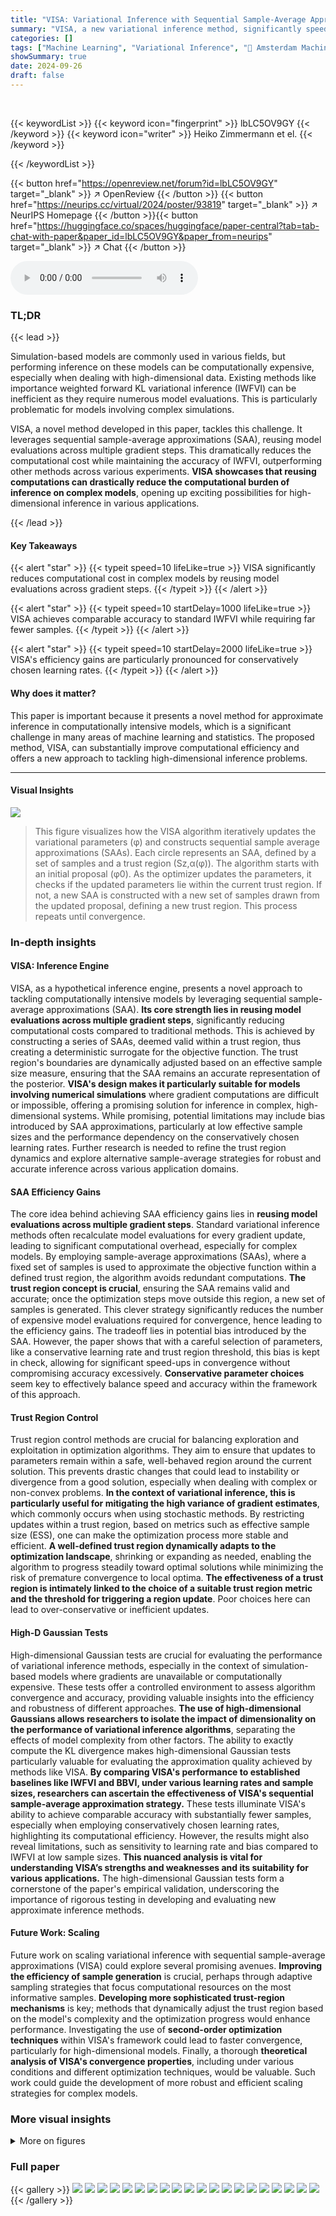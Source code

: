 ```yaml
---
title: "VISA: Variational Inference with Sequential Sample-Average Approximations"
summary: "VISA, a new variational inference method, significantly speeds up approximate inference for complex models by reusing model evaluations across multiple gradient steps, achieving comparable accuracy wi..."
categories: []
tags: ["Machine Learning", "Variational Inference", "🏢 Amsterdam Machine Learning Lab",]
showSummary: true
date: 2024-09-26
draft: false
---
```


<br>

{{< keywordList >}}
{{< keyword icon="fingerprint" >}} lbLC5OV9GY {{< /keyword >}}
{{< keyword icon="writer" >}} Heiko Zimmermann et el. {{< /keyword >}}
 
{{< /keywordList >}}

{{< button href="https://openreview.net/forum?id=lbLC5OV9GY" target="_blank" >}}
↗ OpenReview
{{< /button >}}
{{< button href="https://neurips.cc/virtual/2024/poster/93819" target="_blank" >}}
↗ NeurIPS Homepage
{{< /button >}}{{< button href="https://huggingface.co/spaces/huggingface/paper-central?tab=tab-chat-with-paper&paper_id=lbLC5OV9GY&paper_from=neurips" target="_blank" >}}
↗ Chat
{{< /button >}}



<audio controls>
    <source src="https://ai-paper-reviewer.com/lbLC5OV9GY/podcast.wav" type="audio/wav">
    Your browser does not support the audio element.
</audio>


### TL;DR


{{< lead >}}

Simulation-based models are commonly used in various fields, but performing inference on these models can be computationally expensive, especially when dealing with high-dimensional data. Existing methods like importance weighted forward KL variational inference (IWFVI) can be inefficient as they require numerous model evaluations. This is particularly problematic for models involving complex simulations.



VISA, a novel method developed in this paper, tackles this challenge. It leverages sequential sample-average approximations (SAA), reusing model evaluations across multiple gradient steps. This dramatically reduces the computational cost while maintaining the accuracy of IWFVI, outperforming other methods across various experiments. **VISA showcases that reusing computations can drastically reduce the computational burden of inference on complex models**, opening up exciting possibilities for high-dimensional inference in various applications.

{{< /lead >}}


#### Key Takeaways

{{< alert "star" >}}
{{< typeit speed=10 lifeLike=true >}} VISA significantly reduces computational cost in complex models by reusing model evaluations across gradient steps. {{< /typeit >}}
{{< /alert >}}

{{< alert "star" >}}
{{< typeit speed=10 startDelay=1000 lifeLike=true >}} VISA achieves comparable accuracy to standard IWFVI while requiring far fewer samples. {{< /typeit >}}
{{< /alert >}}

{{< alert "star" >}}
{{< typeit speed=10 startDelay=2000 lifeLike=true >}} VISA's efficiency gains are particularly pronounced for conservatively chosen learning rates. {{< /typeit >}}
{{< /alert >}}

#### Why does it matter?
This paper is important because it presents a novel method for approximate inference in computationally intensive models, which is a significant challenge in many areas of machine learning and statistics. The proposed method, VISA, can substantially improve computational efficiency and offers a new approach to tackling high-dimensional inference problems.

------
#### Visual Insights



![](https://ai-paper-reviewer.com/lbLC5OV9GY/figures_3_1.jpg)

> This figure visualizes how the VISA algorithm iteratively updates the variational parameters (φ) and constructs sequential sample average approximations (SAAs). Each circle represents an SAA, defined by a set of samples and a trust region (Sz,α(φ)). The algorithm starts with an initial proposal (φ0). As the optimizer updates the parameters, it checks if the updated parameters lie within the current trust region. If not, a new SAA is constructed with a new set of samples drawn from the updated proposal, defining a new trust region. This process repeats until convergence.







### In-depth insights


#### VISA: Inference Engine
VISA, as a hypothetical inference engine, presents a novel approach to tackling computationally intensive models by leveraging sequential sample-average approximations (SAA).  **Its core strength lies in reusing model evaluations across multiple gradient steps**, significantly reducing computational costs compared to traditional methods.  This is achieved by constructing a series of SAAs, deemed valid within a trust region, thus creating a deterministic surrogate for the objective function.  The trust region's boundaries are dynamically adjusted based on an effective sample size measure, ensuring that the SAA remains an accurate representation of the posterior.  **VISA's design makes it particularly suitable for models involving numerical simulations** where gradient computations are difficult or impossible, offering a promising solution for inference in complex, high-dimensional systems. While promising, potential limitations may include bias introduced by SAA approximations, particularly at low effective sample sizes and the performance dependency on the conservatively chosen learning rates. Further research is needed to refine the trust region dynamics and explore alternative sample-average strategies for robust and accurate inference across various application domains.

#### SAA Efficiency Gains
The core idea behind achieving SAA efficiency gains lies in **reusing model evaluations across multiple gradient steps**.  Standard variational inference methods often recalculate model evaluations for every gradient update, leading to significant computational overhead, especially for complex models.  By employing sample-average approximations (SAAs), where a fixed set of samples is used to approximate the objective function within a defined trust region, the algorithm avoids redundant computations.  **The trust region concept is crucial**, ensuring the SAA remains valid and accurate; once the optimization steps move outside this region, a new set of samples is generated.  This clever strategy significantly reduces the number of expensive model evaluations required for convergence, hence leading to the efficiency gains. The tradeoff lies in potential bias introduced by the SAA.  However, the paper shows that with a careful selection of parameters, like a conservative learning rate and trust region threshold, this bias is kept in check, allowing for significant speed-ups in convergence without compromising accuracy excessively. **Conservative parameter choices** seem key to effectively balance speed and accuracy within the framework of this approach.

#### Trust Region Control
Trust region control methods are crucial for balancing exploration and exploitation in optimization algorithms.  They aim to ensure that updates to parameters remain within a safe, well-behaved region around the current solution. This prevents drastic changes that could lead to instability or divergence from a good solution, especially when dealing with complex or non-convex problems. **In the context of variational inference, this is particularly useful for mitigating the high variance of gradient estimates**, which commonly occurs when using stochastic methods.  By restricting updates within a trust region, based on metrics such as effective sample size (ESS), one can make the optimization process more stable and efficient.  **A well-defined trust region dynamically adapts to the optimization landscape**, shrinking or expanding as needed, enabling the algorithm to progress steadily toward optimal solutions while minimizing the risk of premature convergence to local optima.  **The effectiveness of a trust region is intimately linked to the choice of a suitable trust region metric and the threshold for triggering a region update**. Poor choices here can lead to over-conservative or inefficient updates.

#### High-D Gaussian Tests
High-dimensional Gaussian tests are crucial for evaluating the performance of variational inference methods, especially in the context of simulation-based models where gradients are unavailable or computationally expensive.  These tests offer a controlled environment to assess algorithm convergence and accuracy, providing valuable insights into the efficiency and robustness of different approaches. **The use of high-dimensional Gaussians allows researchers to isolate the impact of dimensionality on the performance of variational inference algorithms**, separating the effects of model complexity from other factors. The ability to exactly compute the KL divergence makes high-dimensional Gaussian tests particularly valuable for evaluating the approximation quality achieved by methods like VISA.  **By comparing VISA's performance to established baselines like IWFVI and BBVI, under various learning rates and sample sizes, researchers can ascertain the effectiveness of VISA's sequential sample-average approximation strategy.**  These tests illuminate VISA's ability to achieve comparable accuracy with substantially fewer samples, especially when employing conservatively chosen learning rates, highlighting its computational efficiency. However, the results might also reveal limitations, such as sensitivity to learning rate and bias compared to IWFVI at low sample sizes.  **This nuanced analysis is vital for understanding VISA’s strengths and weaknesses and its suitability for various applications.**  The high-dimensional Gaussian tests form a cornerstone of the paper's empirical validation, underscoring the importance of rigorous testing in developing and evaluating new approximate inference methods.

#### Future Work: Scaling
Future work on scaling variational inference with sequential sample-average approximations (VISA) could explore several promising avenues.  **Improving the efficiency of sample generation** is crucial, perhaps through adaptive sampling strategies that focus computational resources on the most informative samples.  **Developing more sophisticated trust-region mechanisms** is key; methods that dynamically adjust the trust region based on the model's complexity and the optimization progress would enhance performance.  Investigating the use of **second-order optimization techniques** within VISA's framework could lead to faster convergence, particularly for high-dimensional models.  Finally, a thorough **theoretical analysis of VISA's convergence properties**, including under various conditions and different optimization techniques, would be valuable.  Such work could guide the development of more robust and efficient scaling strategies for complex models.


### More visual insights

<details>
<summary>More on figures
</summary>


![](https://ai-paper-reviewer.com/lbLC5OV9GY/figures_6_1.jpg)

> This figure compares the convergence speed of VISA and other variational inference methods (IWFVI, BBVI-SF, BBVI-RP) on Gaussian target distributions with diagonal and dense covariance matrices.  It shows how the symmetric KL-divergence decreases over the number of model evaluations for different learning rates and VISA's trust region threshold parameters (α). The results illustrate that VISA significantly outperforms IWFVI and BBVI-SF for smaller learning rates by reusing samples, but can become unstable with higher learning rates.


![](https://ai-paper-reviewer.com/lbLC5OV9GY/figures_7_1.jpg)

> This figure shows the results of applying VISA and IWFVI to the Lotka-Volterra model with different learning rates. The top row displays the training objective as a function of the number of model evaluations, while the bottom row shows the approximate forward KL-divergence.  The results demonstrate that VISA converges faster and achieves comparable accuracy to IWFVI for smaller learning rates, but requires more evaluations for larger learning rates unless a high effective sample size (ESS) threshold is used.


![](https://ai-paper-reviewer.com/lbLC5OV9GY/figures_8_1.jpg)

> This figure presents the results of applying VISA and IWFVI to the Pickover attractor model.  Panel (a) shows the log-joint density approximation improving over the number of model evaluations for VISA and IWFVI. Panel (b) displays the learned variational approximation of the log-joint density in the parameter space. Panels (c) and (d) visualize the resulting Pickover attractor for the ground truth parameters and the average parameters from the variational approximation respectively.


![](https://ai-paper-reviewer.com/lbLC5OV9GY/figures_13_1.jpg)

> This figure compares the convergence speed of VISA against other methods (IWFVI, BBVI-SF, BBVI-RP) for approximating Gaussian distributions with diagonal and dense covariance matrices.  The x-axis represents the number of model evaluations, and the y-axis shows the symmetric KL-divergence, measuring the difference between the approximate and true distributions. The results demonstrate VISA's faster convergence, especially at lower learning rates, due to its sample reuse strategy. However, at higher learning rates, VISA's stability decreases compared to IWFVI.


</details>






### Full paper

{{< gallery >}}
<img src="https://ai-paper-reviewer.com/lbLC5OV9GY/1.png" class="grid-w50 md:grid-w33 xl:grid-w25" />
<img src="https://ai-paper-reviewer.com/lbLC5OV9GY/2.png" class="grid-w50 md:grid-w33 xl:grid-w25" />
<img src="https://ai-paper-reviewer.com/lbLC5OV9GY/3.png" class="grid-w50 md:grid-w33 xl:grid-w25" />
<img src="https://ai-paper-reviewer.com/lbLC5OV9GY/4.png" class="grid-w50 md:grid-w33 xl:grid-w25" />
<img src="https://ai-paper-reviewer.com/lbLC5OV9GY/5.png" class="grid-w50 md:grid-w33 xl:grid-w25" />
<img src="https://ai-paper-reviewer.com/lbLC5OV9GY/6.png" class="grid-w50 md:grid-w33 xl:grid-w25" />
<img src="https://ai-paper-reviewer.com/lbLC5OV9GY/7.png" class="grid-w50 md:grid-w33 xl:grid-w25" />
<img src="https://ai-paper-reviewer.com/lbLC5OV9GY/8.png" class="grid-w50 md:grid-w33 xl:grid-w25" />
<img src="https://ai-paper-reviewer.com/lbLC5OV9GY/9.png" class="grid-w50 md:grid-w33 xl:grid-w25" />
<img src="https://ai-paper-reviewer.com/lbLC5OV9GY/10.png" class="grid-w50 md:grid-w33 xl:grid-w25" />
<img src="https://ai-paper-reviewer.com/lbLC5OV9GY/11.png" class="grid-w50 md:grid-w33 xl:grid-w25" />
<img src="https://ai-paper-reviewer.com/lbLC5OV9GY/12.png" class="grid-w50 md:grid-w33 xl:grid-w25" />
<img src="https://ai-paper-reviewer.com/lbLC5OV9GY/13.png" class="grid-w50 md:grid-w33 xl:grid-w25" />
<img src="https://ai-paper-reviewer.com/lbLC5OV9GY/14.png" class="grid-w50 md:grid-w33 xl:grid-w25" />
<img src="https://ai-paper-reviewer.com/lbLC5OV9GY/15.png" class="grid-w50 md:grid-w33 xl:grid-w25" />
<img src="https://ai-paper-reviewer.com/lbLC5OV9GY/16.png" class="grid-w50 md:grid-w33 xl:grid-w25" />
<img src="https://ai-paper-reviewer.com/lbLC5OV9GY/17.png" class="grid-w50 md:grid-w33 xl:grid-w25" />
<img src="https://ai-paper-reviewer.com/lbLC5OV9GY/18.png" class="grid-w50 md:grid-w33 xl:grid-w25" />
<img src="https://ai-paper-reviewer.com/lbLC5OV9GY/19.png" class="grid-w50 md:grid-w33 xl:grid-w25" />
<img src="https://ai-paper-reviewer.com/lbLC5OV9GY/20.png" class="grid-w50 md:grid-w33 xl:grid-w25" />
{{< /gallery >}}